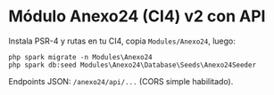# Módulo Anexo24 (CI4) v2 con API
Instala PSR-4 y rutas en tu CI4, copia `Modules/Anexo24`, luego:
```
php spark migrate -n Modules\Anexo24
php spark db:seed Modules\Anexo24\Database\Seeds\Anexo24Seeder
```
Endpoints JSON: `/anexo24/api/...` (CORS simple habilitado).
